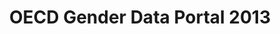 ---
layout: wrapper_text
category: datasets

# Basic
identifier: "100,764"
title: "OECD Gender Data Portal 2013"
describedBy: "http://www.oecd.org/social/gender-development/"
description: "The OECD Gender Data Portal, www.oecd.org/gender/data, includes 40+ selected indicators shedding light on gender inequalities in education, employment and entrepreneurship. Data and metadata for all the indicators are easily and freely accessible and displayed through interactive visualizations. The Gender Data Portal is one of the main outputs of the OECD Gender Initiative, launched in 2010 to improve policies and promote gender equality in the economy in both OECD and non-OECD countries. The Portal is part of the new OECD Gender Equality website www.oecd.org/gender, which also features Closing the Gender Gap: Act Now, a publication that presents new analysis of the productivity losses caused by gender inequality and proposes policy solutions to close the gender gaps. While much progress has been accomplished in recent years, there are still relevant dimensions of gender inequalities that are poorly monitored and measured. The OECD Gender Portal is thus a work in progress, that aims at progressively filling these gaps through new indicators. The last data release, for Women's Day 2013, includes new gender-sensitive indicators of job quality, timely indicators of labor market participation, indicators on top and low-achieving students in different subjects and on entrepreneurial culture. The data cover OECD member countries, as well as Russia, Brazil, China, India, Indonesia, and South Africa."
programCode:
  - "014:009"
bureauCode:
  - "014:00"

# Dates
modified: "2013-03-05"

# POC
poc:
  type: "vcard:Contact"
  fn: "Harwood, Jennifer"
  hasEmail: "mailto:HarwoodJA@state.gov"

# Publisher
publisher:
  type: "org:Organization"
  name: "U.S. Department of State"

# Spatiotemporal
spatial: "World"
temporal: "2010-01-01T00:00:01Z/2013-03-05T23:59:59Z"

# Distribution
distribution:
  - type: "dcat:Distribution"
    downloadURL: "http://www.oecd.org/social/gender-development/"
    mediaType: "text/html"
  - type: "dcat:Distribution"
    accessURL: "http://www.oecd.org/social/gender-development/"
    format: "html"

# Keywords
keyword:
  - "-"
---